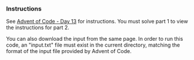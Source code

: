 ### Instructions

See [Advent of Code - Day 13](https://adventofcode.com/2023/day/13) for instructions. You must solve part 1 to view the instructions for part 2.

You can also download the input from the same page. In order to run this code, an "input.txt" file must exist in the current directory, matching the format of the input file provided by Advent of Code.